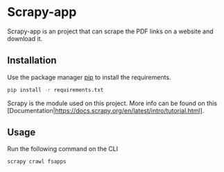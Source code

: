 # Scrapy-app

Scrapy-app is an project that can scrape the PDF links on a website and download it.


## Installation

Use the package manager [pip](https://pip.pypa.io/en/stable/) to install the requirements.

```bash
pip install -r requirements.txt
```

Scrapy is the module used on this project. More info can be found on this [Documentation|https://docs.scrapy.org/en/latest/intro/tutorial.html].

## Usage

Run the following command on the CLI
```python
scrapy crawl fsapps

